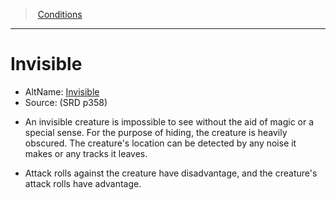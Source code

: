 ﻿---
!GenericItem
Id: conditions_vo.md#invisible
ParentLink: conditions_vo.md#conditions
Name: Invisible
ParentName: Conditions
NameLevel: 1
AltName: '[Invisible](hd_conditions_invisible.md)'
Source: (SRD p358)
Attributes: {}
---
> [Conditions](srd_conditions.md)

---

# Invisible

- AltName: [Invisible](hd_conditions_invisible.md)
- Source: (SRD p358)

* An invisible creature is impossible to see without the aid of magic or a special sense. For the purpose of hiding, the creature is heavily obscured. The creature's location can be detected by any noise it makes or any tracks it leaves.

* Attack rolls against the creature have disadvantage, and the creature's attack rolls have advantage.

